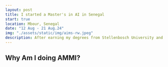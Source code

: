 ```yaml
---
layout: post
title: I started a Master's in AI in Senegal
start: true
location: Mbour, Senegal
date: "12 Aug - 21 Aug.24"
img: "./assets/static/img/aims-rw.jpeg"
description: After earning my degrees from Stellenbosch University and AIMS, I decided to travel to Senegal to take on a new challenge. I had the feeling that AI is the future, and as most people know, it offers a wealth of opportunities. With my background in Mathematics, I passionately decided to reorient myself towards AI and evolve...
---
```


## Why Am I doing AMMI?



